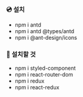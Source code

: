 ### 💿 설치

- npm i antd
- npm i antd @types/antd
- npm i @ant-design/icons

### 📀 설치할 것

- npm i styled-component
- npm i react-router-dom
- npm i redux
- npm i react-redux
